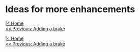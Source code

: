# Ideas for more enhancements

[|< Home](../README.md)  
[<< Previous: Adding a brake](./maze4.md)

[|< Home](../README.md)  
[<< Previous: Adding a brake](./maze4.md)